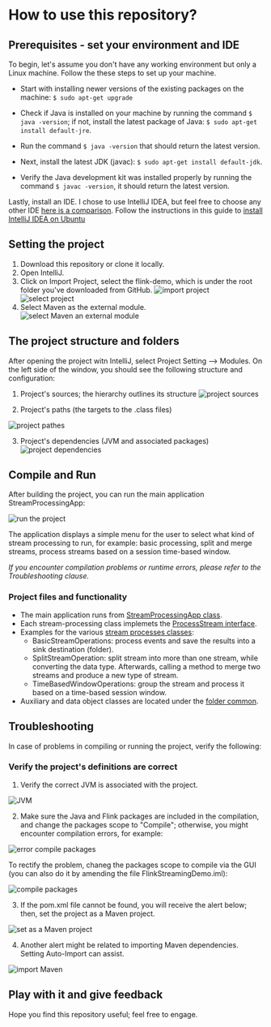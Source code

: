 # How to use this repository?
## Prerequisites - set your environment and IDE

To begin, let's assume you don't have any working environment but only a Linux machine. Follow the these steps to set up your machine.
* Start with installing newer versions of the existing packages on the machine:
```$ sudo apt-get upgrade```

* Check if Java is installed on your machine by running the command ```$ java -version```; if not, install the latest package of Java:
```$ sudo apt-get install default-jre```.
* Run the command ```$ java -version``` that should return the latest version.
* Next, install the latest JDK (javac):
``$ sudo apt-get install default-jdk``.
* Verify the Java development kit was installed properly by running the command ``$ javac -version``, it should return the latest version.

Lastly, install an IDE. I chose to use IntelliJ IDEA, but feel free to choose any other IDE [here is a comparison][1].
Follow the instructions in this guide to [install IntelliJ IDEA on Ubuntu][2]

[1]: https://www.javaworld.com/article/3114167/choosing-your-java-ide.html
[2]: https://itsfoss.com/install-intellij-ubuntu-linux

## Setting the project
1. Download this repository or clone it locally.
2. Open IntelliJ.
3. Click on Import Project, select the flink-demo, which is under the root folder you've downloaded from GitHub.
![import project](images/Import-Project.png)
![select project](images/select-project.png)
4. Select Maven as the external module.
![select Maven an external module](images/select-maven.png)

## The project structure and folders

After opening the project witn IntelliJ, select Project Setting --> Modules. On the left side of the window, you should see the following structure and configuration:
1. Project's sources; the hierarchy outlines its structure
![project sources](images/project-sources.png)

2. Project's paths (the targets to the .class files)

![project pathes](images/project-paths.png)

3. Project's dependencies (JVM and associated packages)
![project dependencies](images/project-dependencies.png)

## Compile and Run
After building the project, you can run the main application StreamProcessingApp:

![run the project](images/project-run.png)

The application displays a simple menu for the user to select what kind of stream processing to run, for example: basic processing, split and merge streams, process streams based on a session time-based window.

*If you encounter compilation problems or runtime errors, please refer to the Troubleshooting clause.*

### Project files and functionality

* The main application runs from [StreamProcessingApp class][6].
* Each stream-processing class implemets the [ProcessStream interface][5].
* Examples for the various [stream processes classes][3]: 
  * BasicStreamOperations: process events and save the results into a sink destination (folder).
  * SplitStreamOperation: split stream into more than one stream, while converting the data type. Afterwards, calling a method to merge two streams and produce a new type of stream.
  * TimeBasedWindowOperations: group the stream and process it based on a time-based session window.
* Auxiliary and data object classes are located under the [folder common][4].

[3]: https://github.com/liorksh/FlinkBasicDemo/tree/master/flink-demo/src/main/java/flinkdemo/process
[4]: https://github.com/liorksh/FlinkBasicDemo/tree/master/flink-demo/src/main/java/flinkdemo/common
[5]: https://github.com/liorksh/FlinkBasicDemo/blob/master/flink-demo/src/main/java/flinkdemo/process/ProcessStream.java
[6]: https://github.com/liorksh/FlinkBasicDemo/blob/master/flink-demo/src/main/java/flinkdemo/process/StreamProcessingApp.java

## Troubleshooting 

In case of problems in compiling or running the project, verify the following:

### Verify the project's definitions are correct
1. Verify the correct JVM is associated with the project.

![JVM](images/project-JVM.png)

2. Make sure the Java and Flink packages are included in the compilation, and change the packages scope to "Compile"; otherwise, you might encounter compilation errors, for example:

![error compile packages](images/error-compile-packages.png)

To rectify the problem, chaneg the packages scope to compile via the GUI (you can also do it by amending the file FlinkStreamingDemo.iml):

![compile packages](images/compile-packages.png)

3. If the pom.xml file cannot be found, you will receive the alert below; then, set the project as a Maven project.

![set as a Maven project](images/set-maven-project.png)

4. Another alert might be related to importing Maven dependencies. Setting Auto-Import can assist.

![import Maven](images/maven-import.png)

## Play with it and give feedback

Hope you find this repository useful; feel free to engage.




